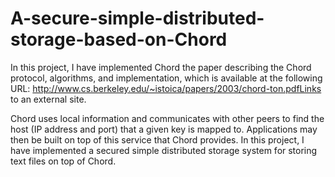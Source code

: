 # A-secure-simple-distributed-storage-based-on-Chord

In this project, I have implemented Chord the paper describing the Chord protocol, algorithms, and implementation, which is available at the following URL:
http://www.cs.berkeley.edu/~istoica/papers/2003/chord-ton.pdfLinks to an external site.

Chord uses local information and communicates with other peers to find the host (IP address and port) that a given key is mapped to. Applications may then be built on top of this service that Chord provides. In this project, I have implemented a secured simple distributed storage system for storing text files on top of Chord.

